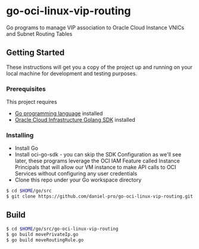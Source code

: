# go-oci-linux-vip-routing
Go programs to manage VIP association to Oracle Cloud Instance VNICs and Subnet Routing Tables

## Getting Started

These instructions will get you a copy of the project up and running on your local machine for development and testing purposes. 

### Prerequisites

This project requires 
* [Go programming language](https://golang.org/dl/) installed
* [Oracle Cloud Infrastructure Golang SDK](https://github.com/oracle/oci-go-sdk) installed

### Installing

* Install Go 
* Install oci-go-sdk - you can skip the SDK Configuration as we'll see later, these programs leverage the OCI IAM Feature called Instance Principals that will allow our VM instance to make API calls to OCI Services without configuring any user credentials
* Clone this repo under your Go workspace directory

```sh
$ cd $HOME/go/src
$ git clone https://github.com/daniel-pro/go-oci-linux-vip-routing.git
```

## Build

```sh
$ cd $HOME/go/src/go-oci-linux-vip-routing
$ go build movePrivateIp.go
$ go build moveRoutingRule.go

